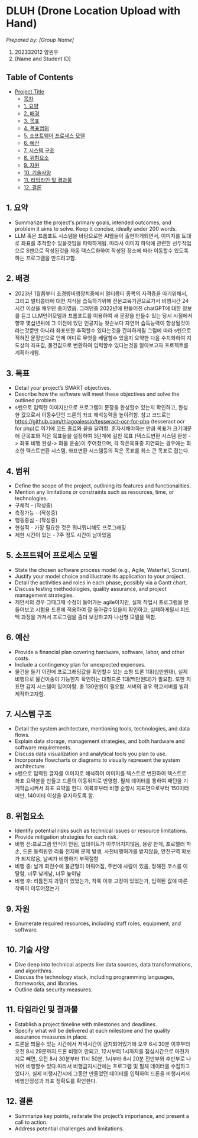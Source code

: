 # DLUH (Drone Location Upload with Hand)

_Prepared by: [Group Name]_

1. 202332012 양권우
2. [Name and Student ID]

## Table of Contents

- [Project Title](#project-title)
  - [목차](#table-of-contents)
  - [1. 요약](#1-executive-summary)
  - [2. 배경](#2-background)
  - [3. 목표](#3-objectives)
  - [4. 목표범위](#4-scope)
  - [5. 소프트웨어 프로세스 모델](#5-software-process-model)
  - [6. 예산](#6-budget)
  - [7. 시스템 구조](#7-system-architecture)
  - [8. 위험요소](#8-risks-assessment)
  - [9. 자원](#9-resources)
  - [10. 기술사양](#10-technical-specifications)
  - [11. 타임라인 및 결과물](#11-timeline-and-deliverables)
  - [12. 결론](#12-conclusion)


## 1. 요약

- Summarize the project's primary goals, intended outcomes, and problem it aims to solve. Keep it concise, ideally under 200 words.
-  LLM 혹은 프롬포트 시스템을 바탕으로한 AI웹들이 출현하게되면서, 이미지를 토대로 좌표를 추적할수 있을것임을 파악하게됨. 따라서  이미지 파악에 관련한 선두작업으로 S펜으로 작성된것을 자동 텍스트화하여 작성된 장소에 따라 이동할수 있도록하는 프로그램을 만드려고함.   

## 2. 배경
- 2023년 1월쯤부터 초경량비행장치중에서 멀티콥터 종목의 자격증을 따기위해서, 그리고 멀티콥터에 대한 지식을 습득하기위해 전문교육기관으로가서 비행시간 24시간 이상을 채우던 중이였음.  그러던중 2022년에 만들어진 chatGPT에 대한 정보를 듣고
  LLM언어모델과 프롬포트를 이용하여 새 문장을 만들수 있는 당시 시점에서 향후 몇십년뒤에 그 이전에 있던 인공지능 왓슨보다 자연어 습득능력이 향상될것이라는것뿐만 아니라 좌표또한 추적할수 있다는것을 간파하게됨
  그럼에 따라  s펜으로 적혀진 문장만으로 언제 어디로 무엇을 배달할수 있을지  요약한 다음 수치화하여 지도상의 좌표값, 물건값으로 변환하여 입력할수 있다는것을 알아보고자 프로젝트를 계획하게됨.

## 3. 목표

- Detail your project’s SMART objectives.
- Describe how the software will meet these objectives and solve the outlined problem.
- s펜으로 입력한 이미지만으로 프로그램이 문장을 완성할수 있는지 확인하고, 완성한 값으로서 이동수단인 드론의 좌표 해석능력을 높이려함.  참고 코드로는 https://github.com/thiagoalessio/tesseract-ocr-for-php (tesseract ocr for php)로 여기에 코드 종료와 끝을 달려함.   혼자서해야하는 만큼 목표가 크기때문에 큰목표와 작은 목표들을 설정하여  3단계에 걸친 목표 (텍스트변환 시스템 완성 -> 좌표 비행 완성-> 화물 운송)이 주어졌으며, 각 작은목표중 지연되는 경우에는 최소한 텍스트변환 시스템, 좌표변환 시스템등의 작은 목표를 최소 큰 목표로 잡는다.  
  
## 4. 범위

- Define the scope of the project, outlining its features and functionalities.
- Mention any limitations or constraints such as resources, time, or technologies.
- 구체적 -  (작성중)
- 측정가능 - (작성중)
- 행동중심 - (작성중)
- 현실적 - 가장 필요한 것은 뭐니뭐니해도 프로그래밍
- 제한 시간이 있는 - 7주 정도 시간이 남아있음
## 5. 소프트웨어 프로세스 모델

- State the chosen software process model (e.g., Agile, Waterfall, Scrum).
- Justify your model choice and illustrate its application to your project.
- Detail the activities and roles in each phase, possibly via a Gantt chart.
- Discuss testing methodologies, quality assurance, and project management strategies.
- 제안서의 경우 그때그때 수정이 들어가는 agile이지만, 실제 작업시 프로그램을 만들어보고 시험용 드론에 적용하여 잘 돌아갈수있을지 확인하고, 실패하게될시 피드백 과정을 거쳐서 프로그램을 좀더 보강하고자 나선형 모델을 택함.
## 6. 예산

- Provide a financial plan covering hardware, software, labor, and other costs.
- Include a contingency plan for unexpected expenses.
- 물건을 들기 이전에 프로그래밍값을 확인할수 있는 소형 드론 1대(십만원대), 실제 비행으로 물건이송이 가능한지 확인하는 대형드론 1대(백만원대)가 필요함. 또한 지표면 감지 시스템이 있어야함.  총 130만원이 필요함.  서버의 경우 학교서버를 빌려 제작하고자함. 

## 7. 시스템 구조

- Detail the system architecture, mentioning tools, technologies, and data flows.
- Explain data storage, management strategies, and both hardware and software requirements.
- Discuss data visualization and analytical tools you plan to use.
- Incorporate flowcharts or diagrams to visually represent the system architecture.
- s펜으로 입력된 글자를 이미지로 해석하여 이미지를 텍스트로 변환하여 텍스트로 좌표 요약본을 만들고 드론의 이동위치로 반영함. 필체 데이터를 통하여 패턴을 기계학습시켜서  좌표 요약을 한다. 이륙후부터  비행 순항시 지표면으로부터 150미터 미만, 140미터 이상을 유지하도록 함. 
## 8. 위험요소

- Identify potential risks such as technical issues or resource limitations.
- Provide mitigation strategies for each risk.
- 비행 전:프로그램 인식이 안됨, 업데이트가 이루어지지않음, 용량 한계, 프로펠러 파손, 드론 동력원인 리튬 전지에 문제 발생,  사전비행허가를 받지않음, 안전구역 확보가 되지않음, 날씨가 비행하기 부적절함  
- 비행 중: 날개 회전수에 불균형이 이뤄어짐, 주변에 사람이 있음, 정해진 코스를 이탈함, 너무 낮게남, 너무 높이남
- 비행 후: 리튬전지 과열이 있었는가, 착륙 이후 고장이 있었는가, 입력된 값에 따른 착륙이 이루어졌는가
## 9. 자원

- Enumerate required resources, including staff roles, equipment, and software.

## 10. 기술 사양 

- Dive deep into technical aspects like data sources, data transformations, and algorithms.
- Discuss the technology stack, including programming languages, frameworks, and libraries.
- Outline data security measures.

## 11. 타임라인 및 결과물

- Establish a project timeline with milestones and deadlines.
- Specify what will be delivered at each milestone and the quality assurance measures in place.
- 드론을 띄울수 있는 시간에서 저녁시간이 금지되어있기에 오후 6시 30분 이후부터 오전 8시 29분까지 드론 비행이 안되고, 12시부터 1시까지를 점심시간으로 마찬가지로 빼면,  오전 8시 30분부터 11시 50분, 1시부터 6시 20분   전반부와 후반부로 나뉘어 비행할수 있다.따라서 비행금지시간에는 프로그램 및 필체 데이터를 수집하고있다가, 실제 비행시간시에 그동안 만들었던 데이터를 입력하여 드론을 비행시켜서 비행안정성과 좌표 정확도를 확인한다.      
## 12. 결론

- Summarize key points, reiterate the project’s importance, and present a call to action.
- Address potential challenges and limitations.

